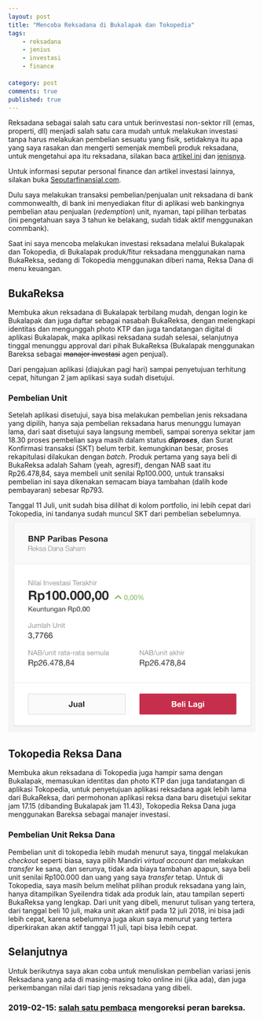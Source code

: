 ```yaml
---
layout: post
title: "Mencoba Reksadana di Bukalapak dan Tokopedia"
tags: 
    - reksadana
    - jenius
    - investasi
    - finance

category: post
comments: true
published: true
---
```


Reksadana sebagai salah satu cara untuk berinvestasi non-sektor rill (emas, properti, dll) menjadi salah satu cara mudah untuk melakukan investasi tanpa harus melakukan pembelian sesuatu yang fisik, setidaknya itu apa yang saya rasakan dan mengerti semenjak membeli produk reksadana, untuk mengetahui apa itu reksadana, silakan baca [artikel ini](https://www.moneysmart.id/untuk-pemula-begini-lah-cara-kerja-investasi-reksa-dana-dan-simulasinya-secara-sederhana/) dan [jenisnya](http://www.aberdeen-asset.com/tengoldenrulesid/article/jenis-jenis-reksadana.html).

Untuk informasi seputar personal finance dan artikel investasi lainnya, silakan buka [Seputarfinansial.com](https://seputarfinansial.com).

Dulu saya melakukan transaksi pembelian/penjualan unit reksadana di bank commonwealth, di bank ini menyediakan fitur di aplikasi web bankingnya pembelian atau penjualan (*redemption*) unit, nyaman, tapi pilihan terbatas (ini pengetahuan saya 3 tahun ke belakang, sudah tidak aktif menggunakan commbank).

<!--more-->
Saat ini saya mencoba melakukan investasi reksadana melalui Bukalapak dan Tokopedia, di Bukalapak produk/fitur reksadana menggunakan nama BukaReksa, sedang di Tokopedia menggunakan diberi nama, Reksa Dana di menu keuangan.

## BukaReksa
Membuka akun reksadana di Bukalapak terbilang mudah, dengan login ke Bukalapak dan juga daftar sebagai nasabah BukaReksa, dengan melengkapi identitas dan mengunggah photo KTP dan juga tandatangan digital di aplikasi Bukalapak, maka aplikasi reksadana sudah selesai, selanjutnya tinggal menunggu approval dari pihak BukaReksa (Bukalapak menggunakan Bareksa sebagai ~~manajer investasi~~ agen penjual).

Dari pengajuan aplikasi (diajukan pagi hari) sampai penyetujuan terhitung cepat, hitungan 2 jam aplikasi saya sudah disetujui.

### Pembelian Unit
Setelah aplikasi disetujui, saya bisa melakukan pembelian jenis reksadana yang dipilih, hanya saja pembelian reksadana harus menunggu lumayan lama, dari saat disetujui saya langsung membeli, sampai sorenya sekitar jam 18.30 proses pembelian saya masih dalam status **_diproses_**, dan Surat Konfirmasi transaksi (SKT) belum terbit. kemungkinan besar, proses rekapitulasi dilakukan dengan *batch*.
Produk pertama yang saya beli di BukaReksa adalah Saham (yeah, agresif), dengan NAB saat itu Rp26.478,84, saya membeli unit senilai Rp100.000, untuk transaksi pembelian ini saya dikenakan semacam biaya tambahan (dalih kode pembayaran) sebesar Rp793.

Tanggal 11 Juli, unit sudah bisa dilihat di kolom portfolio, ini lebih cepat dari Tokopedia, ini tandanya sudah muncul SKT dari pembelian sebelumnya.
![BukaReksa portfolio](/images/posts/reksadana-bukareksa-portfolio.png)


## Tokopedia Reksa Dana
Membuka akun reksadana di Tokopedia juga hampir sama dengan Bukalapak, memasukan identitas dan photo KTP dan juga tandatangan di aplikasi Tokopedia, untuk penyetujuan aplikasi reksadana agak lebih lama dari BukaReksa, dari permohonan aplikasi reksa dana baru disetujui sekitar jam 17.15 (dibanding Bukalapak jam 11.43), Tokopedia Reksa Dana juga menggunakan Bareksa sebagai manajer investasi.

### Pembelian Unit Reksa Dana
Pembelian unit di tokopedia lebih mudah menurut saya, tinggal melakukan *checkout* seperti biasa, saya pilih Mandiri *virtual account* dan melakukan *transfer* ke sana, dan serunya, tidak ada biaya tambahan apapun, saya beli unit senilai Rp100.000 dan uang yang saya *transfer* tetap.
Untuk di Tokopedia, saya masih belum melihat pilihan produk reksadana yang lain, hanya ditampilkan Syeilendra tidak ada produk lain, atau tampilan seperti BukaReksa yang lengkap. 
Dari unit yang dibeli, menurut tulisan yang tertera, dari tanggal beli 10 juli, maka unit akan aktif pada 12 juli 2018, ini bisa jadi lebih cepat, karena sebelumnya juga akun saya menurut yang tertera diperkirakan akan aktif tanggal 11 juli, tapi bisa lebih cepat.


## Selanjutnya
Untuk berikutnya saya akan coba untuk menuliskan pembelian variasi jenis Reksadana yang ada di masing-masing toko online ini (jika ada), dan juga perkembangan nilai dari tiap jenis reksadana yang dibeli.

### 2019-02-15: [salah satu pembaca](https://disqus.com/by/disqus_DmELZtjURw/) mengoreksi peran bareksa.